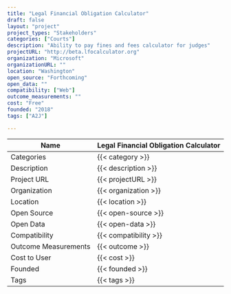 ```yaml
---
title: "Legal Financial Obligation Calculator"
draft: false
layout: "project"
project_types: "Stakeholders"
categories: ["Courts"]
description: "Ability to pay fines and fees calculator for judges"
projectURL: "http://beta.lfocalculator.org"
organization: "Microsoft"
organizationURL: ""
location: "Washington"
open_source: "Forthcoming"
open_data: ""
compatibility: ["Web"]
outcome_measurements: ""
cost: "Free"
founded: "2018"
tags: ["A2J"]

---
```



Name                    |  Legal Financial Obligation Calculator    
------------------------|----
Categories              | {{< category >}} 
Description             | {{< description >}} 
Project URL             | {{< projectURL >}} 
Organization            | {{< organization >}} 
Location                | {{< location >}} 
Open Source             | {{< open-source >}} 
Open Data               | {{< open-data >}} 
Compatibility           | {{< compatibility >}} 
Outcome Measurements    | {{< outcome >}} 
Cost to User            | {{< cost >}} 
Founded                 | {{< founded >}} 
Tags                    | {{< tags >}} 

